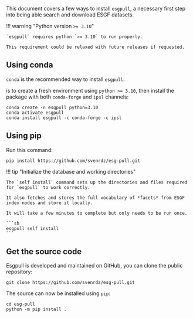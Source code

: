This document covers a few ways to install `esgpull`, a necessary first step into being able search and download ESGF datasets.

!!! warning "Python version `>= 3.10`"

    `esgpull` requires python `>= 3.10` to run properly.

    This requirement could be relaxed with future releases if requested.


## Using conda

`conda` is the recommended way to install `esgpull`.

 is to create a fresh environment using `python >= 3.10`, then install the package with both `conda-forge` and `ipsl` channels:

```shell title="Install esgpull on a fresh conda environment"
conda create -n esgpull python=3.10
conda activate esgpull
conda install esgpull -c conda-forge -c ipsl
```


## Using pip

Run this command:

```shell title="Install esgpull from pip"
pip install https://github.com/svenrdz/esg-pull.git
```

!!! tip "Initialize the database and working directories"

    The `self install` command sets up the directories and files required for `esgpull` to work correctly.

    It also fetches and stores the full vocabulary of *facets* from ESGF index nodes and store it locally.

    It will take a few minutes to complete but only needs to be run once.

    ```sh
    esgpull self install
    ```

## Get the source code

Esgpull is developed and maintained on GitHub, you can clone the public repository:

```shell
git clone https://github.com/svenrdz/esg-pull.git
```

The source can now be installed using `pip`:

```
cd esg-pull
python -m pip install .
```
